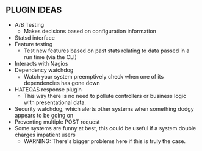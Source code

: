 PLUGIN IDEAS
------------

  * A/B Testing
    * Makes decisions based on configuration information
  * Statsd interface
  * Feature testing
    * Test new features based on past stats relating to data passed in a run time (via the CLI)
  * Interacts with Nagios
  * Dependency watchdog
    * Watch your system preemptively check when one of its dependencies has gone down 
  * HATEOAS response plugin
    * This way there is no need to pollute controllers or business logic with presentational data. 
  * Security watchdog, which alerts other systems when something dodgy appears to be going on 
  * Preventing multiple POST request
   * Some systems are funny at best, this could be useful if a system double charges impatient users 
     * WARNING: There's bigger problems here if this is truly the case. 
